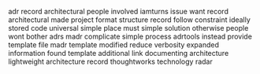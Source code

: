 adr record architectural people involved iamturns issue want record architectural made project format structure record follow constraint ideally stored code universal simple place must simple solution otherwise people wont bother adrs madr complicate simple process adrtools instead provide template file madr template modified reduce verbosity expanded information found template additional link documenting architecture lightweight architecture record thoughtworks technology radar